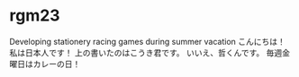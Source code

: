 # rgm23
Developing stationery racing games during summer vacation
こんにちは！私は日本人です！
上の書いたのはこうき君です。
いいえ、哲くんです。
毎週金曜日はカレーの日！